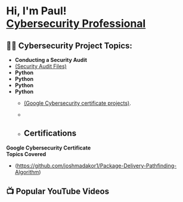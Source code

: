 <h1>Hi, I'm Paul! <br/><a href="https://www.linkedin.com/in/paul-powell-4a11281a2/">Cybersecurity Professional</a></h1>

<h2>👨‍💻 Cybersecurity Project Topics:</h2>

- <b>Conducting a Security Audit</b>
- [(Security Audit Files)](https://github.com/paulpowell365/SecurityAudit.git)
- <b>Python</b>
- <b>Python</b>
- <b>Python</b>
- <b>Python</b>
  - [(Google Cybersecurity certificate projects)](https://github.com/paulpowell365/GoogleCybersecurityCertificate).
 
  - 
  - <h2>Certifications</h2>
<b>Google Cybersecurity Certificate</b>  
<b>Topics Covered</b>
 -   (https://github.com/joshmadakor1/Package-Delivery-Pathfinding-Algorithm)


<h2>📺 Popular YouTube Videos</h2>

